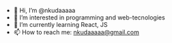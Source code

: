 - 👋 Hi, I’m @nkudaaaaa
- 👀 I’m interested in programming and web-tecnologies
- 🌱 I’m currently learning React, JS
- 📫 How to reach me: nkudaaaaa@gmail.com

<!---
nkudaaaaa/nkudaaaaa is a ✨ special ✨ repository because its `README.md` (this file) appears on your GitHub profile.
You can click the Preview link to take a look at your changes.
--->
